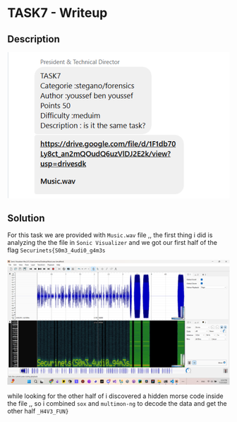 # TASK7 - Writeup

## Description

![Alt text](img/1.png)

## Solution

For this task we are provided with `Music.wav` file ,, the first thing i did is analyzing the the file in `Sonic Visualizer`
and we got our first half of the flag `Securinets{S0m3_4udi0_g4m3s`

![Alt text](img/2.png)

while looking for the other half of i discovered a hidden morse code inside the file ,, so i combined `sox` and `multimon-ng` to decode the data and get the other half `_H4V3_FUN}`
